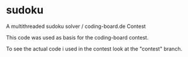 # sudoku
A multithreaded sudoku solver / coding-board.de Contest

This code was used as basis for the coding-board contest.

To see the actual code i used in the contest look at the "contest" branch.

